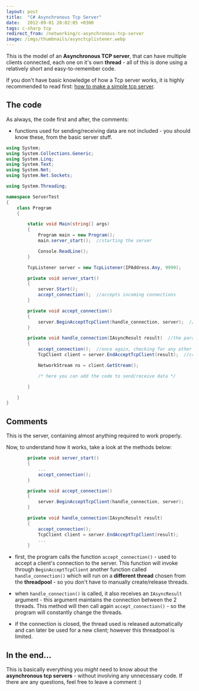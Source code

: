 ```yaml
---
layout: post
title:  "C# Asynchronous Tcp Server"
date:   2012-09-01 20:02:05 +0300
tags: c-sharp tcp
redirect_from: /networking/c-asynchronous-tcp-server
image: /imgs/thumbnails/asynctcplistener.webp
---
```


This is the model of an **Asynchronous TCP server**, that can have multiple clients connected, each one on it's own **thread** - all of this is done using a relatively short and easy-to-remember code.

If you don't have basic knowledge of how a Tcp server works, it is highly recommended to read first: [how to make a simple tcp server](https://www.codingvision.net/networking/c-simple-tcp-server "C# simple tcp server").

## The code

As always, the code first and after, the comments:  
* functions used for sending/receiving data are not included - you should know these, from the basic server stuff.

```csharp
using System;
using System.Collections.Generic;
using System.Linq;
using System.Text;
using System.Net;      
using System.Net.Sockets;  

using System.Threading;

namespace ServerTest
{
    class Program
    {

        static void Main(string[] args)
        {
            Program main = new Program();
            main.server_start();  //starting the server

            Console.ReadLine();  
        }

        TcpListener server = new TcpListener(IPAddress.Any, 9999);   

        private void server_start()
        {
            server.Start();    
            accept_connection();  //accepts incoming connections
        }

        private void accept_connection()
        {
            server.BeginAcceptTcpClient(handle_connection, server);  //this is called asynchronously and will run in a different thread
        }

        private void handle_connection(IAsyncResult result)  //the parameter is a delegate, used to communicate between threads
        {
            accept_connection();  //once again, checking for any other incoming connections
            TcpClient client = server.EndAcceptTcpClient(result);  //creates the TcpClient

            NetworkStream ns = client.GetStream();

            /* here you can add the code to send/receive data */

        }

    }
}
```

## Comments

This is the server, containing almost anything required to work properly.

Now, to understand how it works, take a look at the methods below:

```csharp        
        private void server_start()
        {
            ...  
            accept_connection();  
        }

        private void accept_connection()
        {
            server.BeginAcceptTcpClient(handle_connection, server);  
        }

        private void handle_connection(IAsyncResult result)
        {
            accept_connection();
            TcpClient client = server.EndAcceptTcpClient(result);
            ...
        }

```

- first, the program calls the function `accept_connection()` - used to accept a client's connection to the server. This function will invoke through `BeginAcceptTcpClient` another function called `handle_connection()` which will run on a **different thread** chosen from the **threadpool** - so you don't have to manually create/release threads.

- when `handle_connection()` is called, it also receives an `IAsyncResult` argument - this argument maintains the connection between the 2 threads. This method will then call again `accept_connection()` - so the program will constantly change the threads.

- if the connection is closed, the thread used is released automatically and can later be used for a new client; however this threadpool is limited.

## In the end...

This is basically everything you _might_ need to know about the **asynchronous tcp servers** - without involving any unnecessary code. If there are any questions, feel free to leave a comment :)
